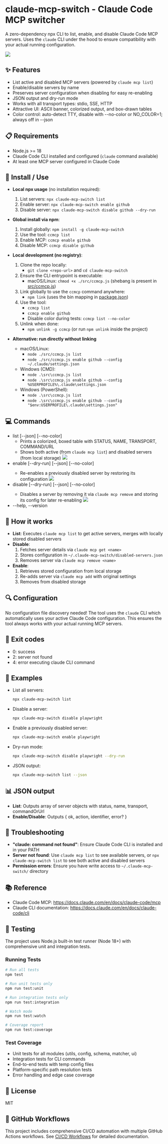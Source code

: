 # claude-mcp-switch - Claude Code MCP switcher

A zero-dependency npx CLI to list, enable, and disable Claude Code MCP servers.
Uses the `claude` CLI under the hood to ensure compatibility with your actual running configuration.

![](./doc/img/main.png)

## ✨ Features

- List active and disabled MCP servers (powered by `claude mcp list`)
- Enable/disable servers by name
- Preserves server configuration when disabling for easy re-enabling
- JSON output and dry-run mode
- Works with all transport types: stdio, SSE, HTTP
- Attractive UI: ASCII banner, colorized output, and box-drawn tables
- Color control: auto-detect TTY, disable with --no-color or NO_COLOR=1; always off in --json

## 📋 Requirements

- Node.js >= 18
- Claude Code CLI installed and configured (`claude` command available)
- At least one MCP server configured in Claude Code

## 🚀 Install / Use

- **Local npx usage** (no installation required):
  1. List servers: `npx claude-mcp-switch list`
  2. Enable server: `npx claude-mcp-switch enable github`
  3. Disable server: `npx claude-mcp-switch disable github --dry-run`
- **Global install via npm**:
  1. Install globally: `npm install -g claude-mcp-switch`
  2. Use the tool: `ccmcp list`
  3. Enable MCP: `ccmcp enable github`
  4. Disable MCP: `ccmcp disable github`
- **Local development (no registry)**:

  1. Clone the repo locally:
     - `git clone <repo-url>` and `cd claude-mcp-switch`
  2. Ensure the CLI entrypoint is executable:
     - macOS/Linux: `chmod +x ./src/ccmcp.js` (shebang is present in [src/ccmcp.js](src/ccmcp.js:1))
  3. Link globally to use the `ccmcp` command anywhere:
     - `npm link` (uses the bin mapping in [package.json](./package.json:6))
  4. Use the tool:
     - `ccmcp list`
     - `ccmcp enable github`
     - Disable color during tests: `ccmcp list --no-color`
  5. Unlink when done:
     - `npm unlink -g ccmcp` (or run `npm unlink` inside the project)

- **Alternative: run directly without linking**
  - macOS/Linux:
    - `node ./src/ccmcp.js list`
    - `node ./src/ccmcp.js enable github --config ~/.claude/settings.json`
  - Windows (CMD):
    - `node .\src\ccmcp.js list`
    - `node .\src\ccmcp.js enable github --config %USERPROFILE%\.claude\settings.json`
  - Windows (PowerShell):
    - `node .\src\ccmcp.js list`
    - `node .\src\ccmcp.js enable github --config "$env:USERPROFILE\.claude\settings.json"`

## 💻 Commands

- list [--json] [--no-color]
  - Prints a colorized, boxed table with STATUS, NAME, TRANSPORT, COMMAND/URL
  - Shows both active (from `claude mcp list`) and disabled servers (from local storage)
    ![](./doc/img/list.png)
- enable <name> [--dry-run] [--json] [--no-color]
  - Re-enables a previously disabled server by restoring its configuration
    ![](./doc/img/enable.png)
- disable <name> [--dry-run] [--json] [--no-color]
  - Disables a server by removing it via `claude mcp remove` and storing its config for later re-enabling
    ![](./doc/img/disable.png)
- --help, --version

## 🎯 How it works

- **List**: Executes `claude mcp list` to get active servers, merges with locally stored disabled servers
- **Disable**:
  1. Fetches server details via `claude mcp get <name>`
  2. Stores configuration in `~/.claude-mcp-switch/disabled-servers.json`
  3. Removes server via `claude mcp remove <name>`
- **Enable**:
  1. Retrieves stored configuration from local storage
  2. Re-adds server via `claude mcp add` with original settings
  3. Removes from disabled storage

## 🔍 Configuration

No configuration file discovery needed! The tool uses the `claude` CLI which automatically uses your active Claude Code configuration. This ensures the tool always works with your actual running MCP servers.

## 🚪 Exit codes

- 0: success
- 2: server not found
- 4: error executing claude CLI command

## 📝 Examples

- List all servers:
  ```bash
  npx claude-mcp-switch list
  ```
- Disable a server:
  ```bash
  npx claude-mcp-switch disable playwright
  ```
- Enable a previously disabled server:
  ```bash
  npx claude-mcp-switch enable playwright
  ```
- Dry-run mode:
  ```bash
  npx claude-mcp-switch disable playwright --dry-run
  ```
- JSON output:
  ```bash
  npx claude-mcp-switch list --json
  ```

## 📊 JSON output

- **List**: Outputs array of server objects with status, name, transport, commandOrUrl
- **Enable/Disable**: Outputs { ok, action, identifier, error? }

## 🔧 Troubleshooting

- **"claude: command not found"**: Ensure Claude Code CLI is installed and in your PATH
- **Server not found**: Use `claude mcp list` to see available servers, or `npx claude-mcp-switch list` to see both active and disabled servers
- **Permission errors**: Ensure you have write access to `~/.claude-mcp-switch/` directory

## 📚 Reference

- Claude Code MCP: https://docs.claude.com/en/docs/claude-code/mcp
- Claude CLI documentation: https://docs.claude.com/en/docs/claude-code/cli

## 🧪 Testing

The project uses Node.js built-in test runner (Node 18+) with comprehensive unit and integration tests.

### Running Tests

```bash
# Run all tests
npm test

# Run unit tests only
npm run test:unit

# Run integration tests only
npm run test:integration

# Watch mode
npm run test:watch

# Coverage report
npm run test:coverage
```

### Test Coverage

- Unit tests for all modules (utils, config, schema, matcher, ui)
- Integration tests for CLI commands
- End-to-end tests with temp config files
- Platform-specific path resolution tests
- Error handling and edge case coverage

## 📄 License

MIT

## 🤖 GitHub Workflows

This project includes comprehensive CI/CD automation with multiple GitHub Actions workflows. See [CI/CD Workflows](./doc/CI_WORKFLOWS.md) for detailed documentation.
